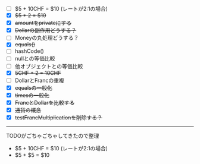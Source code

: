 - [ ] $5 + 10CHF = $10 (レートが2:1の場合)
- [x] ~~$5 * 2 = $10~~
- [x] ~~amountをprivateにする~~
- [x] ~~Dollarの副作用どうする？~~
- [ ] Moneyの丸処理どうする？ 
- [x] ~~equals()~~
- [ ] hashCode()
- [ ] nullとの等価比較
- [ ] 他オブジェクトとの等価比較
- [x] ~~5CHF * 2 = 10CHF~~
- [ ] DollarとFrancの重複
- [x] ~~equalsの一般化~~
- [x] ~~timesの一般化~~
- [x] ~~FrancとDollarを比較する~~
- [x] ~~通貨の概念~~
- [x] ~~testFrancMultiplicationを削除する？~~

---
TODOがごちゃごちゃしてきたので整理
- $5 + 10CHF = $10 (レートが2:1の場合)
- $5 + $5 = $10
